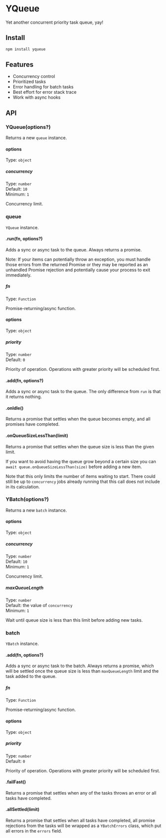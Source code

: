 # YQueue

Yet another concurrent priority task queue, yay!

## Install

```bash
npm install yqueue
```

## Features

- Concurrency control
- Prioritized tasks
- Error handling for batch tasks
- Best effort for error stack trace
- Work with async hooks

## API

### YQueue(options?)

Returns a new `queue` instance.

#### options

Type: `object`

##### concurrency

Type: `number`\
Default: `10`\
Minimum: `1`

Concurrency limit.

### queue

`YQueue` instance.

#### .run(fn, options?)

Adds a sync or async task to the queue. Always returns a promise.

Note: If your items can potentially throw an exception, you must handle those errors from the returned Promise or they may be reported as an unhandled Promise rejection and potentially cause your process to exit immediately.

##### fn

Type: `Function`

Promise-returning/async function.

#### options

Type: `object`

##### priority

Type: `number`\
Default: `0`

Priority of operation. Operations with greater priority will be scheduled first.

#### .add(fn, options?)

Adds a sync or async task to the queue. The only difference from `run` is that it returns nothing.

#### .onIdle()

Returns a promise that settles when the queue becomes empty, and all promises have completed.

#### .onQueueSizeLessThan(limit)

Returns a promise that settles when the queue size is less than the given limit.

If you want to avoid having the queue grow beyond a certain size you can `await queue.onQueueSizeLessThan(size)` before adding a new item.

Note that this only limits the number of items waiting to start. There could still be up to `concurrency` jobs already running that this call does not include in its calculation.

### YBatch(options?)

Returns a new `batch` instance.

#### options

Type: `object`

##### concurrency

Type: `number`\
Default: `10`\
Minimum: `1`

Concurrency limit.

##### maxQueueLength

Type: `number`\
Default: the value of `concurrency`\
Minimum: `1`

Wait until queue size is less than this limit before adding new tasks.

### batch

`YBatch` instance.

#### .add(fn, options?)

Adds a sync or async task to the batch. Always returns a promise, which will be settled once the queue size is less than `maxQueueLength` limit and the task added to the queue.

##### fn

Type: `Function`

Promise-returning/async function.

#### options

Type: `object`

##### priority

Type: `number`\
Default: `0`

Priority of operation. Operations with greater priority will be scheduled first.

#### .failFast()

Returns a promise that settles when any of the tasks throws an error or all tasks have completed.

#### .allSettled(limit)

Returns a promise that settles when all tasks have completed, all promise rejections from the tasks will be wrapped as a `YBatchErrors` class, which put all errors in the `errors` field.
